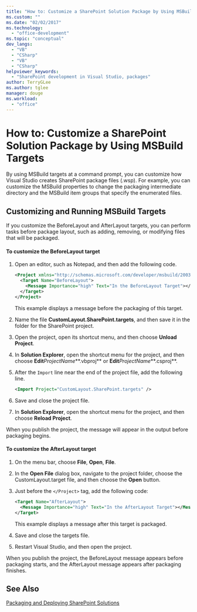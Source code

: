 ```yaml
---
title: "How to: Customize a SharePoint Solution Package by Using MSBuild Targets | Microsoft Docs"
ms.custom: ""
ms.date: "02/02/2017"
ms.technology: 
  - "office-development"
ms.topic: "conceptual"
dev_langs: 
  - "VB"
  - "CSharp"
  - "VB"
  - "CSharp"
helpviewer_keywords: 
  - "SharePoint development in Visual Studio, packages"
author: TerryGLee
ms.author: tglee
manager: douge
ms.workload: 
  - "office"
---
```

# How to: Customize a SharePoint Solution Package by Using MSBuild Targets
  By using MSBuild targets at a command prompt, you can customize how Visual Studio creates SharePoint package files (.wsp). For example, you can customize the MSBuild properties to change the packaging intermediate directory and the MSBuild item groups that specify the enumerated files.  
  
## Customizing and Running MSBuild Targets  
 If you customize the BeforeLayout and AfterLayout targets, you can perform tasks before package layout, such as adding, removing, or modifying files that will be packaged.  
  
#### To customize the BeforeLayout target  
  
1.  Open an editor, such as Notepad, and then add the following code.  
  
    ```xml  
    <Project xmlns="http://schemas.microsoft.com/developer/msbuild/2003">  
      <Target Name="BeforeLayout">  
        <Message Importance="high" Text="In the BeforeLayout Target"></Message>  
      </Target>  
    </Project>  
    ```  
  
     This example displays a message before the packaging of this target.  
  
2.  Name the file **CustomLayout.SharePoint.targets**, and then save it in the folder for the SharePoint project.  
  
3.  Open the project, open its shortcut menu, and then choose **Unload Project**.  
  
4.  In **Solution Explorer**, open the shortcut menu for the project, and then choose **Edit***ProjectName***.vbproj** or **Edit***ProjectName***.csproj**.  
  
5.  After the `Import` line near the end of the project file, add the following line.  
  
    ```xml  
    <Import Project="CustomLayout.SharePoint.targets" />  
    ```  
  
6.  Save and close the project file.  
  
7.  In **Solution Explorer**, open the shortcut menu for the project, and then choose **Reload Project**.  
  
 When you publish the project, the message will appear in the output before packaging begins.  
  
#### To customize the AfterLayout target  
  
1.  On the menu bar, choose **File**, **Open**, **File**.  
  
2.  In the **Open File** dialog box, navigate to the project folder, choose the CustomLayout.target file, and then choose the **Open** button.  
  
3.  Just before the `</Project>` tag, add the following code:  
  
    ```xml  
    <Target Name="AfterLayout">  
      <Message Importance="high" Text="In the AfterLayout Target"></Message>  
    </Target>  
    ```  
  
     This example displays a message after this target is packaged.  
  
4.  Save and close the targets file.  
  
5.  Restart Visual Studio, and then open the project.  
  
 When you publish the project, the BeforeLayout message appears before packaging starts, and the AfterLayout message appears after packaging finishes.  
  
## See Also  
 [Packaging and Deploying SharePoint Solutions](../sharepoint/packaging-and-deploying-sharepoint-solutions.md)  
  
  